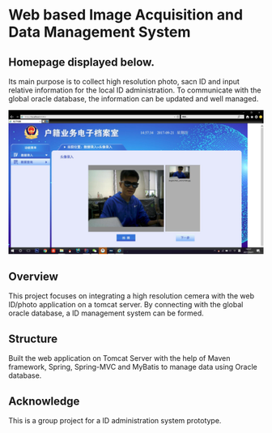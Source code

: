 # Web based Image Acquisition and Data Management System

## Homepage displayed below. 
Its main purpose is to collect high resolution photo, sacn ID and input relative information for the local ID administration. To communicate with the global oracle database, the information can be updated and well managed.

![Example](src/example.jpg)


## Overview

This project focuses on integrating a high resolution cemera with the web ID/photo application on a tomcat server. By connecting with the global oracle database, a ID management system can be formed. 



## Structure

Built the web application on Tomcat Server with the help of Maven framework, Spring, Spring-MVC and MyBatis to manage data using Oracle database.


## Acknowledge
This is a group project for a ID administration system prototype.

